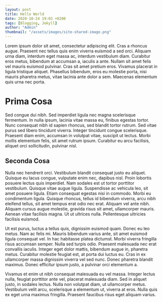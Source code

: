 ```yaml
---
layout: post
title: Hello World
date: 2020-10-24 19:03 +0200
tags: [Blogging, Jekyll]
author: "Admin"
thumbnail: "/assets/images/site-shared-image.png"
---
```



Lorem ipsum dolor sit amet, consectetur adipiscing elit. Cras a rhoncus augue. Praesent nec tellus quis enim viverra euismod a sed orci. Aliquam urna diam, interdum eget massa ac, interdum vestibulum diam. Curabitur eros metus, bibendum at accumsan a, iaculis a ante. Nullam sit amet felis vel mauris euismod pulvinar. Cras sit amet pretium eros. Vivamus placerat in ligula tristique aliquet. Phasellus bibendum, eros eu molestie porta, nisi mauris pharetra metus, vitae lacinia ante dolor a sem. Maecenas elementum quis urna nec porta.

# Prima Cosa

Sed congue dui nibh. Sed imperdiet ligula nec magna scelerisque fermentum. In nulla ipsum, lacinia vitae massa eu, finibus egestas tortor. Nunc consequat nibh id sapien rhoncus, sed blandit tortor rutrum. Sed vitae purus sed libero tincidunt viverra. Integer tincidunt congue scelerisque. Praesent diam enim, accumsan in volutpat vitae, suscipit ut lectus. Morbi mollis elementum felis, sit amet rutrum ipsum. Curabitur eu arcu facilisis, aliquet orci sollicitudin, pulvinar nisl.

## Seconda Cosa

Nulla nec hendrerit orci. Vestibulum blandit consequat justo eu aliquet. Quisque eu lacus congue, vulputate enim nec, dapibus nisl. Proin lobortis posuere lectus quis imperdiet. Nam sodales est ut tortor porttitor vestibulum. Quisque vitae augue ligula. Suspendisse ac vehicula leo, sit amet posuere ligula. Etiam consequat egestas nisi in commodo. Morbi eu condimentum ligula. Quisque rhoncus, tellus id bibendum viverra, arcu nibh eleifend tellus, sit amet tempus erat odio nec erat. Aliquam vel ante nibh. Aliquam cursus augue molestie, gravida risus sit amet, ullamcorper mauris. Aenean vitae facilisis magna. Ut ut ultrices nulla. Pellentesque ultricies facilisis euismod.

Ut est purus, luctus a tellus quis, dignissim euismod quam. Donec eu leo metus. Nam ac felis mi. Mauris bibendum varius ante, sit amet euismod ligula consequat vel. In hac habitasse platea dictumst. Morbi viverra fringilla risus accumsan semper. Nulla sed turpis odio. Praesent malesuada nec erat convallis iaculis. Integer eget dolor mattis, bibendum augue in, pharetra metus. Curabitur molestie feugiat est, at porta dui luctus eu. Cras in ex ullamcorper massa dignissim viverra vel sed nunc. Donec pharetra blandit maximus. Donec efficitur ipsum justo, a pulvinar orci elementum a.

Vivamus et enim ut nibh consequat malesuada eu vel massa. Integer lectus nulla, feugiat porttitor ante vel, placerat malesuada diam. Sed in aliquet justo, in sodales lectus. Nulla non volutpat diam, ut ullamcorper metus. Vestibulum velit arcu, scelerisque a elementum ut, viverra at eros. Nulla quis ex eget urna maximus fringilla. Praesent faucibus risus eget aliquam varius.
